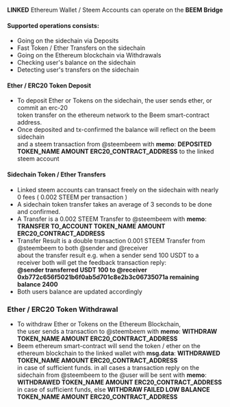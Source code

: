 **LINKED** Ethereum Wallet / Steem Accounts can operate on the **BEEM Bridge**  
#### Supported operations consists:  
* Going on the sidechain via Deposits  
* Fast Token / Ether Transfers on the sidechain    
* Going on the Ethereum blockchain via Withdrawals  
* Checking user's balance on the sidechain
* Detecting user's transfers on the sidechain  

#### Ether / ERC20 Token Deposit
* To deposit Ether or Tokens on the sidechain, the user sends ether, or commit an erc-20  
  token transfer on the ethereum network to the Beem smart-contract address.  
* Once deposited and tx-confirmed the balance will reflect on the beem sidechain  
 and a steem transaction from @steembeem with **memo**: **DEPOSITED TOKEN_NAME AMOUNT ERC20_CONTRACT_ADDRESS** to the linked steem account

#### Sidechain Token / Ether Transfers
* Linked steem accounts can transact freely on the sidechain with nearly 0 fees ( 0.002 STEEM per transaction )
* A sidechain token transfer takes an average of 3 seconds to be done and confirmed.
* A Transfer is a 0.002 STEEM Transfer to @steembeem with **memo**: **TRANSFER TO_ACCOUNT TOKEN_NAME AMOUNT ERC20_CONTRACT_ADDRESS**
* Transfer Result is a double transaction 0.001 STEEM Transfer from @steembeem to both @sender and @receiver   
  about the transfer result e.g. when a sender send 100 USDT to a receiver both will get the feedback transaction reply:  
  **@sender transferred USDT 100 to @receiver 0xb772c656f5021b6f0ab5d701c8e2b3c06735071a remaining balance 2400**  
* Both users balance are updated accordingly 

### Ether / ERC20 Token Withdrawal
* To withdraw Ether or Tokens on the Ethereum Blockchain,  
  the user sends a transaction to @steembeem with **memo**: **WITHDRAW TOKEN_NAME AMOUNT ERC20_CONTRACT_ADDRESS**  
* Beem ethereum smart-contract will send the token / ether on the ethereum blockchain to the linked wallet with **msg.data**: **WITHDRAWED TOKEN_NAME AMOUNT ERC20_CONTRACT_ADDRESS**  
  in case of sufficient funds. in all cases a transaction reply on the sidechain from @steembeem to the @user will be sent with **memo**: **WITHDRAWED TOKEN_NAME AMOUNT ERC20_CONTRACT_ADDRESS**
  in case of sufficient funds, else **WITHDRAW FAILED LOW BALANCE TOKEN_NAME AMOUNT ERC20_CONTRACT_ADDRESS**
